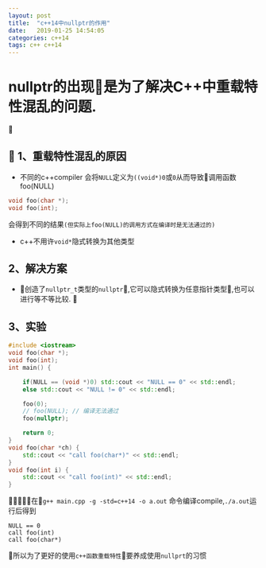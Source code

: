 ```yaml
---
layout: post
title:  "c++14中nullptr的作用"
date:   2019-01-25 14:54:05
categories: c++14
tags: c++ c++14
---
```

# nullptr的出现是为了解决C++中重载特性混乱的问题.

##  1、重载特性混乱的原因
* 不同的c++compiler 会将`NULL`定义为`((void*)0`或`0`从而导致调用函数foo(NULL)
```c++
void foo(char *);
void foo(int);
```
会得到不同的结果`(但实际上foo(NULL)的调用方式在编译时是无法通过的)`
* c++不用许`void*`隐式转换为其他类型
## 2、解决方案
* 创造了`nullptr_t`类型的`nullptr`,它可以隐式转换为任意指针类型,也可以进行等不等比较.

## 3、实验
```c++
#include <iostream>
void foo(char *);
void foo(int);
int main() {

    if(NULL == (void *)0) std::cout << "NULL == 0" << std::endl;
    else std::cout << "NULL != 0" << std::endl;

    foo(0);
    // foo(NULL); // 编译无法通过
    foo(nullptr);

    return 0;
}
void foo(char *ch) {
    std::cout << "call foo(char*)" << std::endl;
}
void foo(int i) {
    std::cout << "call foo(int)" << std::endl;
}
```
在`g++ main.cpp -g -std=c++14 -o a.out` 命令编译compile,`./a.out`运行后得到
```
NULL == 0
call foo(int)
call foo(char*)
```
所以为了更好的使用`c++函数重载特性`要养成使用`nullprt`的习惯